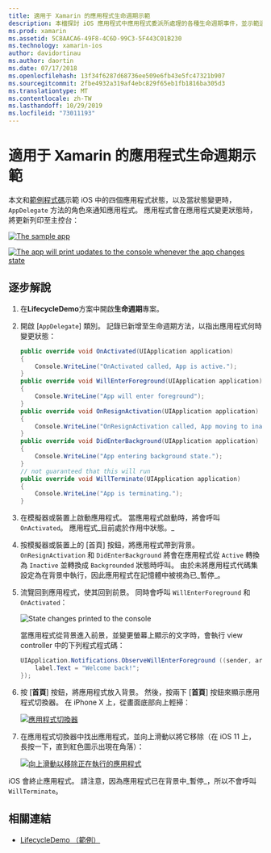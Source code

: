 ```yaml
---
title: 適用于 Xamarin 的應用程式生命週期示範
description: 本檔探討 iOS 應用程式中應用程式委派所處理的各種生命週期事件，並示範這些事件的處理時機和方式。
ms.prod: xamarin
ms.assetid: 5C8AACA6-49F8-4C6D-99C3-5F443C01B230
ms.technology: xamarin-ios
author: davidortinau
ms.author: daortin
ms.date: 07/17/2018
ms.openlocfilehash: 13f34f6287d68736ee509e6fb43e5fc47321b907
ms.sourcegitcommit: 2fbe4932a319af4ebc829f65eb1fb1816ba305d3
ms.translationtype: MT
ms.contentlocale: zh-TW
ms.lasthandoff: 10/29/2019
ms.locfileid: "73011193"
---
```

# <a name="application-lifecycle-demo-for-xamarinios"></a>適用于 Xamarin 的應用程式生命週期示範

本文和[範例程式碼](https://docs.microsoft.com/samples/xamarin/ios-samples/lifecycledemo)示範 iOS 中的四個應用程式狀態，以及當狀態變更時，`AppDelegate` 方法的角色來通知應用程式。 應用程式會在應用程式變更狀態時，將更新列印至主控台：

[![](application-lifecycle-demo-images/image3-sml.png "The sample app")](application-lifecycle-demo-images/image3.png#lightbox)

[![](application-lifecycle-demo-images/image4.png "The app will print updates to the console whenever the app changes state")](application-lifecycle-demo-images/image4.png#lightbox)

## <a name="walkthrough"></a>逐步解說

1. 在**LifecycleDemo**方案中開啟**生命週期**專案。
1. 開啟 [`AppDelegate`] 類別。 記錄已新增至生命週期方法，以指出應用程式何時變更狀態：

    ```csharp
    public override void OnActivated(UIApplication application)
    {
        Console.WriteLine("OnActivated called, App is active.");
    }
    public override void WillEnterForeground(UIApplication application)
    {
        Console.WriteLine("App will enter foreground");
    }
    public override void OnResignActivation(UIApplication application)
    {
        Console.WriteLine("OnResignActivation called, App moving to inactive state.");
    }
    public override void DidEnterBackground(UIApplication application)
    {
        Console.WriteLine("App entering background state.");
    }
    // not guaranteed that this will run
    public override void WillTerminate(UIApplication application)
    {
        Console.WriteLine("App is terminating.");
    }
    ```

1. 在模擬器或裝置上啟動應用程式。 當應用程式啟動時，將會呼叫 `OnActivated`。 應用程式_目前處於作用中狀態。_
1. 按模擬器或裝置上的 [首頁] 按鈕，將應用程式帶到背景。 `OnResignActivation` 和 `DidEnterBackground` 將會在應用程式從 `Active` 轉換為 `Inactive` 並轉換成 `Backgrounded` 狀態時呼叫。 由於未將應用程式代碼集設定為在背景中執行，因此應用程式在記憶體中被視為已_暫停_。
1. 流覽回到應用程式，使其回到前景。 同時會呼叫 `WillEnterForeground` 和 `OnActivated`：

    ![](application-lifecycle-demo-images/image4.png "State changes printed to the console")

    當應用程式從背景進入前景，並變更螢幕上顯示的文字時，會執行 view controller 中的下列程式程式碼：

    ```csharp
    UIApplication.Notifications.ObserveWillEnterForeground ((sender, args) => {
        label.Text = "Welcome back!";
    });
    ```

1. 按 [**首頁**] 按鈕，將應用程式放入背景。 然後，按兩下 [**首頁**] 按鈕來顯示應用程式切換器。 在 iPhone X 上，從畫面底部向上輕掃：

    [![應用程式切換器](application-lifecycle-demo-images/app-switcher-sml.png "應用程式切換器")](application-lifecycle-demo-images/app-switcher.png#lightbox)
  
1. 在應用程式切換器中找出應用程式，並向上滑動以將它移除（在 iOS 11 上，長按一下，直到紅色圖示出現在角落）：

    [![向上滑動以移除正在執行的應用程式](application-lifecycle-demo-images/app-switcher-swipe-sml.png "向上滑動以移除正在執行的應用程式")](application-lifecycle-demo-images/app-switcher-swipe.png#lightbox)

iOS 會終止應用程式。 請注意，因為應用程式已在背景中_暫停_，所以不會呼叫 `WillTerminate`。

## <a name="related-links"></a>相關連結

- [LifecycleDemo （範例）](https://docs.microsoft.com/samples/xamarin/ios-samples/lifecycledemo)

